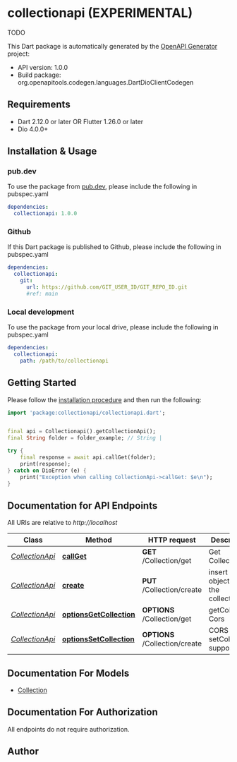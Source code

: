 # collectionapi (EXPERIMENTAL)
TODO

This Dart package is automatically generated by the [OpenAPI Generator](https://openapi-generator.tech) project:

- API version: 1.0.0
- Build package: org.openapitools.codegen.languages.DartDioClientCodegen

## Requirements

* Dart 2.12.0 or later OR Flutter 1.26.0 or later
* Dio 4.0.0+

## Installation & Usage

### pub.dev
To use the package from [pub.dev](https://pub.dev), please include the following in pubspec.yaml
```yaml
dependencies:
  collectionapi: 1.0.0
```

### Github
If this Dart package is published to Github, please include the following in pubspec.yaml
```yaml
dependencies:
  collectionapi:
    git:
      url: https://github.com/GIT_USER_ID/GIT_REPO_ID.git
      #ref: main
```

### Local development
To use the package from your local drive, please include the following in pubspec.yaml
```yaml
dependencies:
  collectionapi:
    path: /path/to/collectionapi
```

## Getting Started

Please follow the [installation procedure](#installation--usage) and then run the following:

```dart
import 'package:collectionapi/collectionapi.dart';


final api = Collectionapi().getCollectionApi();
final String folder = folder_example; // String | 

try {
    final response = await api.callGet(folder);
    print(response);
} catch on DioError (e) {
    print("Exception when calling CollectionApi->callGet: $e\n");
}

```

## Documentation for API Endpoints

All URIs are relative to *http://localhost*

Class | Method | HTTP request | Description
------------ | ------------- | ------------- | -------------
[*CollectionApi*](doc/CollectionApi.md) | [**callGet**](doc/CollectionApi.md#callget) | **GET** /Collection/get | Get Collection
[*CollectionApi*](doc/CollectionApi.md) | [**create**](doc/CollectionApi.md#create) | **PUT** /Collection/create | insert an object into the collection
[*CollectionApi*](doc/CollectionApi.md) | [**optionsGetCollection**](doc/CollectionApi.md#optionsgetcollection) | **OPTIONS** /Collection/get | getCollection Cors
[*CollectionApi*](doc/CollectionApi.md) | [**optionsSetCollection**](doc/CollectionApi.md#optionssetcollection) | **OPTIONS** /Collection/create | CORS setCollection support


## Documentation For Models

 - [Collection](doc/Collection.md)


## Documentation For Authorization

 All endpoints do not require authorization.


## Author



